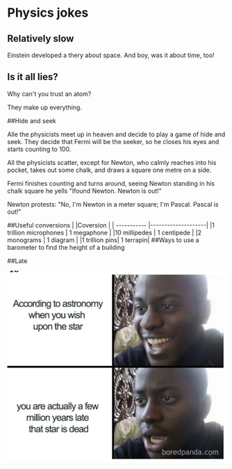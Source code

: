 # Physics jokes

## Relatively slow

Einstein developed a thery about space. And boy, was it about time, too!

## Is it all lies?

Why can't you trust an atom?

They make up everything.

##Hide and seek

Alle the physicists meet up in heaven and decide to play a game of hide and seek. They decide that Fermi will be the seeker, so he closes his eyes and starts counting to 100.

All the physicists scatter, except for Newton, who calmly reaches into his pocket, takes out some chalk, and draws a square one metre on a side.

Fermi finishes counting and turns around, seeing Newton standing in his chalk square he yells "Ifound Newton. Newton is out!"

Newton protests: "No, I'm Newton in a meter square; I'm Pascal. Pascal is out!"

##Useful conversions
|             |Coversion           |
| ----------- |--------------------|
|1 trillion microphones | 1 megaphone |
|10 millipedes | 1 centipede |
|2 monograms | 1 diagram |
|1 trillion pins| 1 terrapin|
##Ways to use a barometer to find the height of a building



##Late

![meme](images/meme.png)
